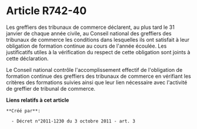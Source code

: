 # Article R742-40

Les greffiers des tribunaux de commerce déclarent, au plus tard le 31 janvier de chaque année civile, au Conseil national des
greffiers des tribunaux de commerce les conditions dans lesquelles ils ont satisfait à leur obligation de formation continue
au cours de l'année écoulée. Les justificatifs utiles à la vérification du respect de cette obligation sont joints à cette
déclaration.

Le Conseil national contrôle l'accomplissement effectif de l'obligation de formation continue des greffiers des tribunaux de
commerce en vérifiant les critères des formations suivies ainsi que leur lien nécessaire avec l'activité de greffier de
tribunal de commerce.

**Liens relatifs à cet article**

	**Créé par**:

	  - Décret n°2011-1230 du 3 octobre 2011 - art. 3
